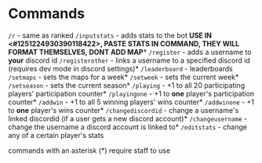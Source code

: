 # Commands

`/r` - same as ranked
`/inputstats` - adds stats to the bot **USE IN <#1251224930390118422>, PASTE STATS IN COMMAND, THEY WILL FORMAT THEMSELVES, DONT ADD MAP**\*
`/register` - adds a username to **your** discord id
`/registerother` - links a username to a specified discord id (requires dev mode in discord settings)*
`/leaderboard` - leaderboards
`/setmaps` - sets the maps for a week*
`/setweek` - sets the current week*
`/setseason` - sets the current season*
`/playing` - +1 to all 20 participating players' participation counter*
`/playingone` - +1 to **one** player's participation counter*
`/addwin` - +1 to all 5 winning players' wins counter*
`/addwinone` - +1 to **one** player's wins counter*
`/changediscordid` - change a username's linked discordid (if a user gets a new discord account)*
`/changeusername` - change the username a discord account is linked to*
`/editstats` - change any of a certain player's stats

commands with an asterisk (*) require staff to use

